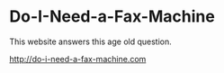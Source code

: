 # Do-I-Need-a-Fax-Machine
This website answers this age old question.

<http://do-i-need-a-fax-machine.com>
